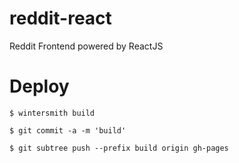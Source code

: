 # reddit-react

Reddit Frontend powered by ReactJS


# Deploy

    $ wintersmith build

    $ git commit -a -m 'build'

    $ git subtree push --prefix build origin gh-pages
